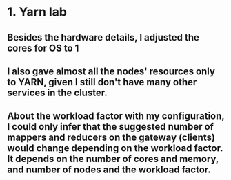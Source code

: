# 1. Yarn lab

## Besides the hardware details, I adjusted the cores for OS to 1

## I also gave almost all the nodes' resources only to YARN, given I still don't have many other services in the cluster.

## About the workload factor with my configuration, I could only infer that the suggested number of mappers and reducers on the gateway (clients) would change depending on the workload factor. It depends on the number of cores and memory, and number of nodes and the workload factor.

